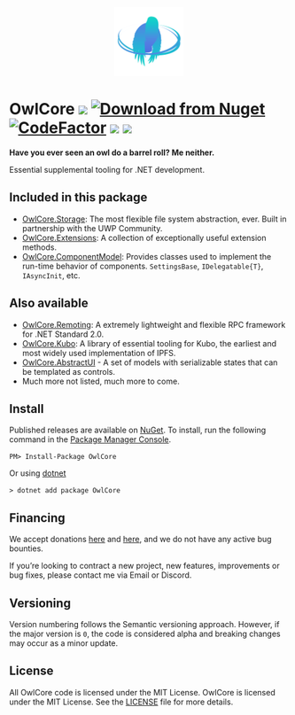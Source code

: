 

<p align="center"><img src="https://github.com/Arlodotexe/OwlCore/raw/main/src/logo.png" width="125" /> </p>

# OwlCore [![](https://img.shields.io/badge/Documentation-DocFX-brightgreen)](https://www.fuget.org/packages/OwlCore/)  [![Download from Nuget](https://img.shields.io/nuget/v/OwlCore.svg)](https://www.nuget.org/packages/OwlCore/) [![CodeFactor](https://www.codefactor.io/repository/github/arlodotexe/owlcore/badge)](https://www.codefactor.io/repository/github/arlodotexe/owlcore) [![](https://img.shields.io/nuget/dt/OwlCore)](https://www.nuget.org/packages/OwlCore) [![](https://img.shields.io/github/license/Arlodotexe/OwlCore)](LICENSE.txt)

**Have you ever seen an owl do a barrel roll? Me neither.**

Essential supplemental tooling for .NET development.

## Included in this package
- [OwlCore.Storage](https://github.com/Arlodotexe/OwlCore.Storage): The most flexible file system abstraction, ever. Built in partnership with the UWP Community.
- [OwlCore.Extensions](https://github.com/Arlodotexe/OwlCore.Extensions): A collection of exceptionally useful extension methods.
- [OwlCore.ComponentModel](https://github.com/Arlodotexe/OwlCore.ComponentModel): Provides classes used to implement the run-time behavior of components. `SettingsBase`, `IDelegatable{T}`, `IAsyncInit`, etc.

## Also available
- [OwlCore.Remoting](https://github.com/Arlodotexe/OwlCore.Remoting): A extremely lightweight and flexible RPC framework for .NET Standard 2.0.
- [OwlCore.Kubo](https://github.com/Arlodotexe/OwlCore.Kubo): A library of essential tooling for Kubo, the earliest and most widely used implementation of IPFS.
- [OwlCore.AbstractUI](https://github.com/Arlodotexe/OwlCore.AbstractUI) - A set of models with serializable states that can be templated as controls.
- Much more not listed, much more to come.

## Install
Published releases are available on [NuGet](https://www.nuget.org/packages/OwlCore). To install, run the following command in the [Package Manager Console](https://docs.nuget.org/docs/start-here/using-the-package-manager-console).

    PM> Install-Package OwlCore
    
Or using [dotnet](https://docs.microsoft.com/en-us/dotnet/core/tools/dotnet)

    > dotnet add package OwlCore

## Financing

We accept donations [here](https://github.com/sponsors/Arlodotexe) and [here](https://www.patreon.com/arlodotexe), and we do not have any active bug bounties.

If you’re looking to contract a new project, new features, improvements or bug fixes, please contact me via Email or Discord.

## Versioning

Version numbering follows the Semantic versioning approach. However, if the major version is `0`, the code is considered alpha and breaking changes may occur as a minor update.

## License

All OwlCore code is licensed under the MIT License. OwlCore is licensed under the MIT License. See the [LICENSE](./src/LICENSE.txt) file for more details.
